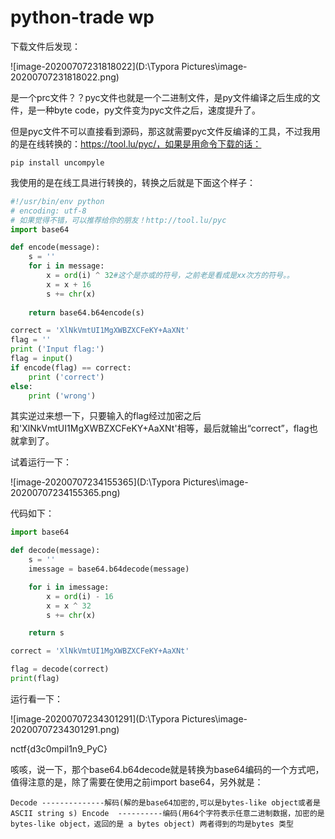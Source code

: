 # python-trade   wp

下载文件后发现：

![image-20200707231818022](D:\Typora Pictures\image-20200707231818022.png)

是一个prc文件？？pyc文件也就是一个二进制文件，是py文件编译之后生成的文件，是一种byte code，py文件变为pyc文件之后，速度提升了。

但是pyc文件不可以直接看到源码，那这就需要pyc文件反编译的工具，不过我用的是在线转换的：https://tool.lu/pyc/，如果是用命令下载的话：

`pip install uncompyle`

我使用的是在线工具进行转换的，转换之后就是下面这个样子：

```python
#!/usr/bin/env python
# encoding: utf-8
# 如果觉得不错，可以推荐给你的朋友！http://tool.lu/pyc
import base64

def encode(message):
    s = ''
    for i in message:
        x = ord(i) ^ 32#这个是亦或的符号，之前老是看成是xx次方的符号。。
        x = x + 16
        s += chr(x)
    
    return base64.b64encode(s)

correct = 'XlNkVmtUI1MgXWBZXCFeKY+AaXNt'
flag = ''
print ('Input flag:')
flag = input()
if encode(flag) == correct:
    print ('correct')
else:
    print ('wrong')
```

其实逆过来想一下，只要输入的flag经过加密之后和'XlNkVmtUI1MgXWBZXCFeKY+AaXNt'相等，最后就输出“correct”，flag也就拿到了。

试着运行一下：

![image-20200707234155365](D:\Typora Pictures\image-20200707234155365.png)

代码如下：

```python
import base64

def decode(message):
    s = ''
    imessage = base64.b64decode(message)

    for i in imessage:
        x = ord(i) - 16
        x = x ^ 32
        s += chr(x)

    return s

correct = 'XlNkVmtUI1MgXWBZXCFeKY+AaXNt'

flag = decode(correct)
print(flag)
```

运行看一下：

![image-20200707234301291](D:\Typora Pictures\image-20200707234301291.png)

nctf{d3c0mpil1n9_PyC}



咳咳，说一下，那个base64.b64decode就是转换为base64编码的一个方式吧，值得注意的是，除了需要在使用之前import base64，另外就是：

`Decode --------------解码(解的是base64加密的,可以是bytes-like object或者是ASCII string s)
Encode  ----------编码(用64个字符表示任意二进制数据，加密的是bytes-like object，返回的是 a bytes object)
两者得到的均是bytes 类型`

